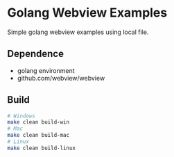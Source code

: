 # Golang Webview Examples
Simple golang webview examples using local file.


## Dependence
 - golang environment
 - github.com/webview/webview


## Build
```bash
# Windows
make clean build-win
# Mac
make clean build-mac
# Linux
make clean build-linux
```
